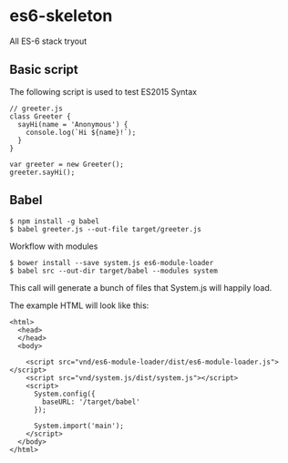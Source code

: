 # es6-skeleton
All ES-6 stack tryout

Basic script
------------
The following script is used to test ES2015 Syntax

```
// greeter.js
class Greeter {
  sayHi(name = 'Anonymous') {
    console.log(`Hi ${name}!`);
  }
}

var greeter = new Greeter();
greeter.sayHi();
```

Babel
-----
```
$ npm install -g babel
$ babel greeter.js --out-file target/greeter.js
```

Workflow with modules

```
$ bower install --save system.js es6-module-loader
$ babel src --out-dir target/babel --modules system
```
This call will generate a bunch of files that System.js will happily load.

The example HTML will look like this:

```
<html>
  <head>
  </head>
  <body>

  	<script src="vnd/es6-module-loader/dist/es6-module-loader.js"></script>
  	<script src="vnd/system.js/dist/system.js"></script>
	<script>
	  System.config({
		baseURL: '/target/babel'
	  });

	  System.import('main');
	</script>
  </body>
</html>
```



